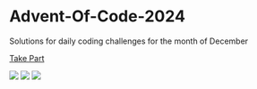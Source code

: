 # Advent-Of-Code-2024

Solutions for daily coding challenges for the month of December

[Take Part](https://adventofcode.com/2024)

![](https://img.shields.io/badge/day%20📅-00-blue)
![](https://img.shields.io/badge/stars%20⭐-00-yellow)
![](https://img.shields.io/badge/days%20completed-00-red)
